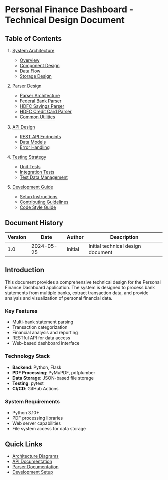 # Personal Finance Dashboard - Technical Design Document

## Table of Contents

1. [System Architecture](architecture/README.md)
   - [Overview](architecture/overview.md)
   - [Component Design](architecture/components.md)
   - [Data Flow](architecture/data_flow.md)
   - [Storage Design](architecture/storage.md)

2. [Parser Design](parsers/README.md)
   - [Parser Architecture](parsers/architecture.md)
   - [Federal Bank Parser](parsers/federal_bank.md)
   - [HDFC Savings Parser](parsers/hdfc_savings.md)
   - [HDFC Credit Card Parser](parsers/hdfc_credit_card.md)
   - [Common Utilities](parsers/common_utils.md)

3. [API Design](api/README.md)
   - [REST API Endpoints](api/endpoints.md)
   - [Data Models](api/models.md)
   - [Error Handling](api/errors.md)

4. [Testing Strategy](testing/README.md)
   - [Unit Tests](testing/unit_tests.md)
   - [Integration Tests](testing/integration_tests.md)
   - [Test Data Management](testing/test_data.md)

5. [Development Guide](development/README.md)
   - [Setup Instructions](development/setup.md)
   - [Contributing Guidelines](development/contributing.md)
   - [Code Style Guide](development/style_guide.md)

## Document History

| Version | Date | Author | Description |
|---------|------|--------|-------------|
| 1.0 | 2024-05-25 | Initial | Initial technical design document |

## Introduction

This document provides a comprehensive technical design for the Personal Finance Dashboard application. The system is designed to process bank statements from multiple banks, extract transaction data, and provide analysis and visualization of personal financial data.

### Key Features

- Multi-bank statement parsing
- Transaction categorization
- Financial analysis and reporting
- RESTful API for data access
- Web-based dashboard interface

### Technology Stack

- **Backend**: Python, Flask
- **PDF Processing**: PyMuPDF, pdfplumber
- **Data Storage**: JSON-based file storage
- **Testing**: pytest
- **CI/CD**: GitHub Actions

### System Requirements

- Python 3.10+
- PDF processing libraries
- Web server capabilities
- File system access for data storage

## Quick Links

- [Architecture Diagrams](diagrams/)
- [API Documentation](api/endpoints.md)
- [Parser Documentation](parsers/README.md)
- [Development Setup](development/setup.md) 